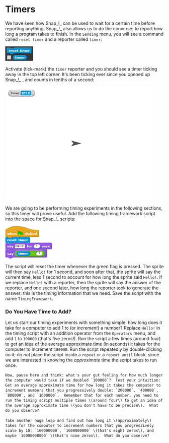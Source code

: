 # Timers

We have seen how Snap_!_ can be used to wait for a certain time before reporting anything. Snap_!_ also allows us to do the converse: to report how long a program takes to finish. In the `Sensing` menu, you will see a command called `reset timer` and a reporter called `timer`:

![](../.gitbook/assets/image%20%28189%29.png)

Activate \(tick-mark\) the `timer` reporter and you should see a timer ticking away in the top left corner.  It's been ticking ever since you opened up Snap_!_ , and counts in tenths of a second:

![](../.gitbook/assets/image%20%28184%29.png)

 We are going to be performing timing experiments in the following sections, so this timer will prove useful.  Add the following timing framework script into the space for Snap_!_ scripts:

![](../.gitbook/assets/image%20%28182%29.png)

The script will reset the timer whenever the green flag is pressed. The sprite will then say `Hello!` for 1 second, and soon after that, the sprite will say the current time, less 1 second to account for how long the sprite said `Hello!`.  If we replace `Hello!` with a reporter, then the sprite will say the answer of the reporter, and one second later, how long the reporter took to generate the answer: this is the timing information that we need.  Save the script with the name `TimingFramework`.

### Do You Have Time to Add?

Let us start our timing experiments with something simple: how long does it take for a computer to add 1 to \(or _increment_\) a number?  Replace `Hello!` in the timing script with an addition operator from the `Operators` menu, and add `1` to `100000` \(that's five zeros!\).  Run the script a few times \(around four\) to get an idea of the average approximate time \(in seconds\) it takes for the computer to increment `100000`. Run the script repeatedly by double-clicking on it; do _not_ place the script inside a `repeat` or a `repeat until` block, since we are interested in knowing the _approximate_ time the script takes to run once.

    Now, pause here and think: what's your gut feeling for how much longer the computer would take if we doubled `100000`?  Test your intuition: Get an average approximate time for how long it takes the computer to increment numbers that you progressively double: `200000`, `400000`, `800000`, and `1600000`.  Remember that for each number, you need to run the timing script multiple times \(around four\) to get an idea of the average approximate time \(you don't have to be precise\).  What do you observe?

    Take another huge leap and find out how long it \(approximately\) takes for the computer to increment numbers that you progressively scale by 10: `160000000`, `1600000000` \(that's eight zeros\), and maybe `16000000000` \(that's nine zeros\).  What do you observe?

